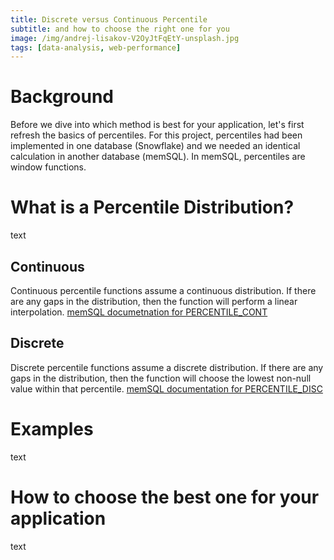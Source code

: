 ```yaml
---
title: Discrete versus Continuous Percentile
subtitle: and how to choose the right one for you 
image: /img/andrej-lisakov-V2OyJtFqEtY-unsplash.jpg
tags: [data-analysis, web-performance]
---
```


# Background
Before we dive into which method is best for your application, let's first refresh the basics of percentiles. For this project, percentiles had been implemented in one database (Snowflake) and we needed an identical calculation in another database (memSQL). In memSQL, percentiles are window functions. 

# What is a Percentile Distribution? 
text

## Continuous 
Continuous percentile functions assume a continuous distribution. If there are any gaps in the distribution, then the function will perform a linear interpolation. [memSQL documetnation for PERCENTILE_CONT](https://docs.memsql.com/v6.8/reference/sql-reference/window-functions/percentile_cont/)

## Discrete
Discrete percentile functions assume a discrete distribution. If there are any gaps in the distribution, then the function will choose the lowest non-null value within that percentile. [memSQL documentation for PERCENTILE_DISC](https://docs.memsql.com/v6.8/reference/sql-reference/window-functions/percentile_disc/)

# Examples
text

# How to choose the best one for your application
text

